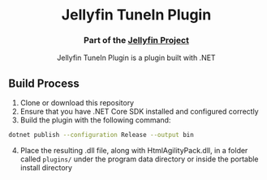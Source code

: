 <h1 align="center">Jellyfin TuneIn Plugin</h1>
<h3 align="center">Part of the <a href="https://jellyfin.media">Jellyfin Project</a></h3>

<p align="center">
Jellyfin TuneIn Plugin is a plugin built with .NET
</p>

## Build Process
1. Clone or download this repository
2. Ensure that you have .NET Core SDK installed and configured correctly
3. Build the plugin with the following command:
```sh
dotnet publish --configuration Release --output bin
```
4. Place the resulting .dll file, along with HtmlAgilityPack.dll, in a folder called `plugins/` under the program data directory or inside the portable install directory